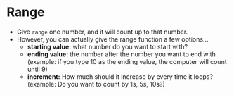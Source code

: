 # Range

- Give `range` one number, and it will count up to that number. 
- However, you can actually give the range function a few options...
	- **starting value:** what number do you want to start with?
	- **ending value:** the number after the number you want to end with (example: if you type 10 as the ending value, the computer will count until 9)
	- **increment:** How much should it increase by every time it loops? (example: Do you want to count by 1s, 5s, 10s?)
